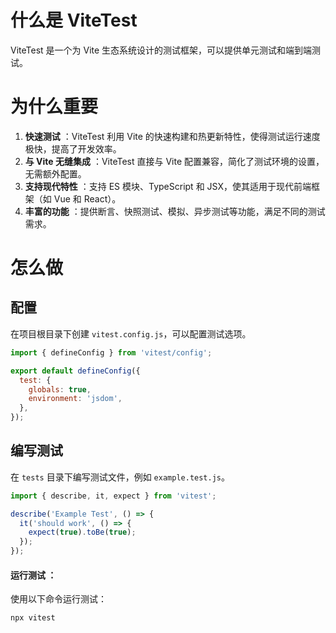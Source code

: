 # 什么是 ViteTest

ViteTest 是一个为 Vite 生态系统设计的测试框架，可以提供单元测试和端到端测试。

# 为什么重要

1. **快速测试** ：ViteTest 利用 Vite 的快速构建和热更新特性，使得测试运行速度极快，提高了开发效率。
2. **与 Vite 无缝集成** ：ViteTest 直接与 Vite 配置兼容，简化了测试环境的设置，无需额外配置。
3. **支持现代特性** ：支持 ES 模块、TypeScript 和 JSX，使其适用于现代前端框架（如 Vue 和 React）。
4. **丰富的功能** ：提供断言、快照测试、模拟、异步测试等功能，满足不同的测试需求。

# 怎么做

## **配置**

在项目根目录下创建 `vitest.config.js`，可以配置测试选项。

```js
import { defineConfig } from 'vitest/config';

export default defineConfig({
  test: {
    globals: true,
    environment: 'jsdom',
  },
});

```

## **编写测试** 

在 `tests` 目录下编写测试文件，例如 `example.test.js`。

```js
import { describe, it, expect } from 'vitest';

describe('Example Test', () => {
  it('should work', () => {
    expect(true).toBe(true);
  });
});

```


#### **运行测试** ：

使用以下命令运行测试：

```sh
npx vitest
```
